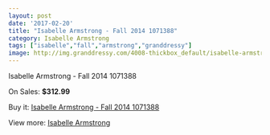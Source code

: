 ```yaml
---
layout: post
date: '2017-02-20'
title: "Isabelle Armstrong - Fall 2014 1071388"
category: Isabelle Armstrong
tags: ["isabelle","fall","armstrong","granddressy"]
image: http://img.granddressy.com/4008-thickbox_default/isabelle-armstrong-fall-2014-1071388.jpg
---
```

Isabelle Armstrong - Fall 2014 1071388

On Sales: **$312.99**
<a href="https://www.granddressy.com/en/isabelle-armstrong/3379-isabelle-armstrong-fall-2014-1071388.html"><amp-img layout="responsive" width="600" height="600" src="//img.granddressy.com/4008-thickbox_default/isabelle-armstrong-fall-2014-1071388.jpg" alt="Isabelle Armstrong - Fall 2014 1071388 0" /></a>

Buy it: [Isabelle Armstrong - Fall 2014 1071388](https://www.granddressy.com/en/isabelle-armstrong/3379-isabelle-armstrong-fall-2014-1071388.html "Isabelle Armstrong - Fall 2014 1071388")

View more: [Isabelle Armstrong](https://www.granddressy.com/en/173-isabelle-armstrong "Isabelle Armstrong")
